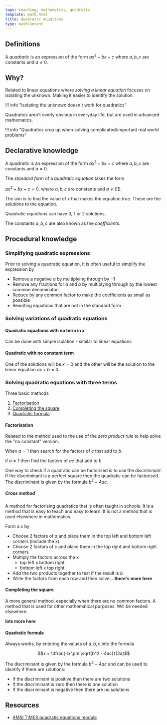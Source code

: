 ```yaml
---
tags: teaching, mathematics, quadratic
template: math.html
title: Quadratic equations
type: mathContent
---
```

## Definitions

A _quadratic_ is an expression of the form $ax^2 + bx + c$ where $a, b, c$ are constants and $a \neq 0$.

## Why?

Related to linear equations where _solving a linear equation_ focuses on isolating the unknown. Making it easier to identify the solution.

!!! info "Isolating the unknown doesn't work for quadratics"

Quadratics aren't overly obvious in everyday life, but are used in advanced mathematics.

!!! info "Quadratics crop up when solving complicated/important real world problems"


## Declarative knowledge

A _quadratic_ is an expression of the form $ax^2 + bx + c$ where $a, b, c$ are constants and $a \neq 0$.

The _standard form_ of a _quadratic equation_ takes the form

$ax^2 + bx + c = 0,$ where $a, b, c$ are constants and $a \neq 0$$.

The aim is to find the value of $x$ that makes the equation true. These are the _solutions_ to the equation. 

_Quadratic equations_ can have 0, 1 or 2 solutions.

The constants $a, b, c$ are also known as the _coefficients_.

## Procedural knowledge

### Simplifying quadratic expressions

Prior to solving a quadratic equation, it is often useful to simplify the expression by

- Remove a negative $a$ by multiplying through by $-1$
- Remove any fractions for $a$ and $b$ by multiplying through by the lowest common denominator
- Reduce by any common factor to make the coefficients as small as possible
- Rewriting equations that are not in the standard form

### Solving variations of quadratic equations

#### Quadratic equations with no term in $x$

Can be done with simple isolation - similar to linear equations

#### Quadratic with no constant term

One of the solutions will be $x = 0$ and the other will be the solution to the linear equation $ax + b = 0$.

### Solving quadratic equations with three terms

Three basic methods

1. [Factorisation](#factorisation)
2. [Completing the square](#completing-the-square)
3. [Quadratic formula](#quadratic-formula)

#### Factorisation

Related to the method used to the use of the _zero product rule_ to help solve the "no constant" version.

When $a = 1$ then search for the factors of $c$ that add to $b$.

if $a \neq 1$ then find the factors of $ac$ that add to $b$

One way to check if a quadratic can be factorised is to use the _discriminant_. If the discriminant is a perfect square then the quadratic can be factorised. The discriminant is given by the formula $b^2 - 4ac$.

##### Cross method

A method for factorising quadratics that is often taught in schools. It is a method that is easy to teach and easy to learn. It is not a method that is used elsewhere in mathematics.

Form a x by

- Choose 2 factors of $a$ and place them in the top left and bottom left corners (include the x)
- Choose 2 factors of $c$ and place them in the top right and bottom right corners
- Multiply the factors across the x 
  - top left x bottom right
  - bottom left x top right
- Add the two products together to test if the result is $b$
- Write the factors from each row and then solve....**there's more here**

#### Completing the square

A more general method, especially when there are no common factors. A method that is used for other mathematical purposes. Will be needed elsewhere.

**lots more here**

#### Quadratic formula

Always works, by entering the values of $a, b, c$ into the formula

$$x = \dfrac{-b \pm \sqrt{b^2 - 4ac}}{2a}$$

The discriminant is given by the formula $b^2 - 4ac$ and can be used to identify if there are solutions:

- If the discriminant is positive then there are two solutions
- If the discriminant is zero then there is one solution
- If the discriminant is negative then there are no solutions

## Resources

- [AMSI TIMES quadratic equations module](http://amsi.org.au/teacher_modules/Quadratic_Equations.html)